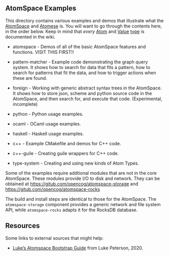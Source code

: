 AtomSpace Examples
------------------

This directory contains various examples and demos that illustrate
what the [AtomSpace](https://wiki.opencog.org/w/AtomSpace) and
[Atomese](https://wiki.opencog.org/w/Atomese) is.  You will want to
go through the contents here, in the order below. Keep in mind that
*every* [Atom](https://wiki.opencog.org/w/Atom) and
[Value](https://wiki.opencog.org/w/Value)
[type](https://wiki.opencog.org/w/Atom_types) is documented in the
wiki.

* atomspace     - Demos of all of the basic AtomSpace features and
                  functions. VISIT THIS FIRST!!

* pattern-matcher - Example code demonstrating the graph query system.
                  It shows how to search for data that fits a pattern,
                  how to search for patterns that fit the data, and
                  how to trigger actions when these are found.

* foreign       - Working with generic abstract syntax trees in the
                  AtomSpace. It shows how to store json, scheme and
                  python source code in the AtomSpace, and then search
                  for, and execute that code. (Experimental, incomplete)

* python        - Python usage examples.
* ocaml         - OCaml usage examples.
* haskell       - Haskell usage examples.

* c++           - Example CMakefile and demos for C++ code.
* c++-guile     - Creating guile wrappers for C++ code.

* type-system   - Creating and using new kinds of Atom Types.

Some of the examples require addtional modules that are not in the
core AtomSpace. These modules provide I/O to disk and network. They
can be obtained at
   https://gitub.com/opencog/atomspace-storage
and
   https://gitub.com/opencog/atomspace-rocks

The build and install steps are identical to those for the AtomSpace.
The `atomspace-storage` component provides a generic network and file
system API, while `atomspace-rocks` adapts it for the RocksDB database.

Resources
---------
Some links to external sources that might help:
* [Luke’s Atomspace Bootstrap Guide](https://luketpeterson.github.io/atomspace-bootstrap-guide/)
  from Luke Peterson, 2020.
